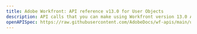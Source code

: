 ```yaml
---
title: Adobe Workfront: API reference v13.0 for User Objects
description: API calls that you can make using Workfront version 13.0 APIs for Users.
openAPISpec: https://raw.githubusercontent.com/AdobeDocs/wf-apis/main/user_v13.json
---
```

